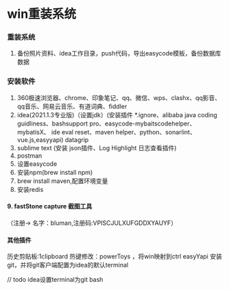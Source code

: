 # win重装系统

### 重装系统
1. 备份照片资料、idea工作目录，push代码，导出easycode模板，备份数据库数据

### 安装软件
1. 360极速浏览器、chrome、印象笔记、qq、微信、wps、clashx、qq影音、qq音乐、网易云音乐、有道词典、fiddler
2. idea(2021.1.3专业版)（设置jdk）(安装插件 *.ignore、alibaba java coding guidliness、bashsupport pro、easycode-mybaitscodehelper、
   mybatisX、 ide eval reset、maven helper、python、sonarlint、vue.js,easyyapi) 
   datagrip
3. sublime text (安装 json插件、Log Highlight 日志查看插件)
4. postman
5. 设置easycode
6. 安装npm(brew install npm)
7. brew install maven,配置环境变量
8. 安装redis

#### 9. fastStone capture 截图工具 
（注册-> 名字：bluman,注册码:VPISCJULXUFGDDXYAUYF）

####  其他插件
历史剪贴板:1clipboard
热键修改：powerToys  ，将win映射到ctrl
easyYapi
安装git，并将git客户端配置为idea的默认terminal


// todo
idea设置terminal为git bash